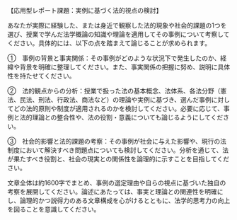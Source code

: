 【応用型レポート課題：実例に基づく法的視点の検討】

あなたが実際に経験した、または身近で観察した法的現象や社会的課題の1つを選び、授業で学んだ法学概論の知識や理論を適用してその事例について考察してください。具体的には、以下の点を踏まえて論じることが求められます。

①　事例の背景と事実関係：その事例がどのような状況下で発生したのか、経緯や背景を明確に整理してください。また、事実関係の把握に努め、説明に具体性を持たせてください。

②　法的観点からの分析：授業で扱った法の基本概念、法体系、各法分野（憲法、民法、刑法、行政法、商法など）の理論や実例に基づき、選んだ事例に対してどの法的原則や制度が適用されるのかを検討してください。必要に応じて、事例と法的理論との整合性や、法の役割・意義についても論じるようにしてください。

③　社会的影響と法的課題の考察：その事例が社会に与えた影響や、現行の法制度において解決すべき問題点についても検討してください。分析を通じて、法が果たすべき役割と、社会の現実との関係性を論理的に示すことを目指してください。

文章全体は約1600字でまとめ、事例の選定理由や自らの視点に基づいた独自の考察を展開してください。論述にあたっては、事実と理論との関連性を明確にし、論理的かつ説得力のある文章構成を心がけるとともに、法学的思考力の向上を図ることを意識してください。